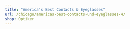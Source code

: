 ```yaml
---
title: "America's Best Contacts & Eyeglasses"
url: /chicago/americas-best-contacts-und-eyeglasses-4/
shop: Optiker
---
```


